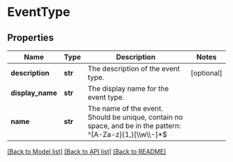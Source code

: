 # EventType

## Properties
Name | Type | Description | Notes
------------ | ------------- | ------------- | -------------
**description** | **str** | The description of the event type. | [optional] 
**display_name** | **str** | The display name for the event type. | 
**name** | **str** | The name of the event. Should be unique, contain no space, and be in the pattern: ^[A-Za-z]{1,}[\\\\w\\\\-]*$ | 

[[Back to Model list]](../README.md#documentation-for-models) [[Back to API list]](../README.md#documentation-for-api-endpoints) [[Back to README]](../README.md)


